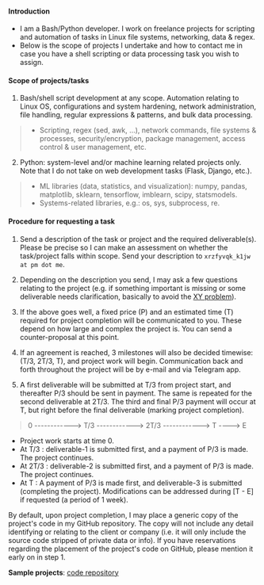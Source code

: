 #### Introduction

- I am a Bash/Python developer. I work on freelance projects for scripting and automation of tasks in Linux file systems, networking, data & regex.
- Below is the scope of projects I undertake and how to contact me in case you have a shell scripting or data processing task you wish to assign.

#### Scope of projects/tasks

1. Bash/shell script development at any scope. Automation relating to Linux OS, configurations and system hardening, network administration, file handling, regular expressions & patterns, and bulk data processing.
> - Scripting, regex (sed, awk, ...), network commands, file systems & processes, security/encryption, package management, access control & user management, etc.
 
2. Python: system-level and/or machine learning related projects only. Note that I do not take on web development tasks (Flask, Django, etc.).
> - ML libraries (data, statistics, and visualization): numpy, pandas, matplotlib, sklearn, tensorflow, imblearn, scipy, statsmodels.
> - Systems-related libraries, e.g.: os, sys, subprocess, re.

#### Procedure for requesting a task

1. Send a description of the task or project and the required deliverable(s). Please be precise so I can make an assessment on whether the task/project falls within scope. Send your description to `xrzfyvqk_k1jw at pm dot me`.

2. Depending on the description you send, I may ask a few questions relating to the project (e.g. if something important is missing or some deliverable needs clarification, basically to avoid the <a class="external reference" href="https://en.wikipedia.org/wiki/XY_problem">XY problem</a>).

3. If the above goes well, a fixed price (P) and an estimated time (T) required for project completion will be communicated to you. These depend on how large and complex the project is. You can send a counter-proposal at this point.

4. If an agreement is reached, 3 milestones will also be decided timewise: (T/3, 2T/3, T), and project work will begin. Communication back and forth throughout the project will be by e-mail and via Telegram app.

5. A first deliverable will be submitted at T/3 from project start, and thereafter P/3 should be sent in payment. The same is repeated for the second deliverable at 2T/3. The third and final P/3 payment will occur at T, but right before the final deliverable (marking project completion).

> 0 ------------> T/3 ------------> 2T/3 ------------> T ----> E

- Project work starts at time 0.
- At T/3  : deliverable-1 is submitted first, and a payment of P/3 is made. The project continues.
- At 2T/3 : deliverable-2 is submitted first, and a payment of P/3 is made. The project continues.
- At T    : A payment of P/3 is made first, and deliverable-3 is submitted (completing the project). Modifications can be addressed during [T - E] if requested (a period of 1 week).

By default, upon project completion, I may place a generic copy of the project's code in my GitHub repository. The copy will not include any detail identifying or relating to the client or company (i.e. it will only include the source code stripped of private data or info). If you have reservations regarding the placement of the project's code on GitHub, please mention it early on in step 1.

**Sample projects**: <a class="external reference" href="https://github.com/thln2ejz">code repository</a>
